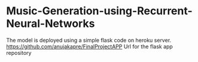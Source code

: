 # Music-Generation-using-Recurrent-Neural-Networks

The model is deployed using a simple flask code on heroku server. 
https://github.com/anujakapre/FinalProjectAPP Url for the flask app repository
